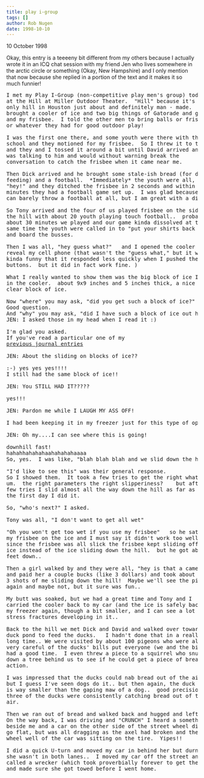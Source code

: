```yaml
---
title: play i-group
tags: []
author: Rob Nugen
date: 1998-10-10
---
```


<title>Play I-Group</title>

<p class=date>10 October 1998</p>

<p>Okay, this entry is a teeeeny bit different from my others because I actually wrote it in an ICQ chat session with my friend Jen who lives somewhere in the arctic circle or something (Okay, New Hampshire) and I only mention that now because she replied in a portion of the text and it makes it so much funnier!

<pre>
I met my Play I-Group (non-competitive play men's group) today 
at the Hill at Miller Outdoor Theater.  "Hill" because it's the
only hill in Houston just about and definitely man - made.  I
brought a cooler of ice and two big things of Gatorade and grapes
and my frisbee.  I told the other men to bring balls or frisbees
or whatever they had for good outdoor play!

I was the first one there, and some youth were there with their
school and they motioned for my frisbee.  So I threw it to them
and they and I tossed it around a bit until David arrived and I
was talking to him and would without warning break the 
conversation to catch the frisbee when it came near me.

Then Dick arrived and he brought some stale-ish bread (for duck
feeding) and a football.  *Immediately* the youth were all, 
"hey!" and they ditched the frisbee in 2 seconds and within 5
minutes they had a football game set up.  I was glad because I
can barely throw a football at all, but I am great with a disc!
  
So Tony arrived and the four of us played frisbee on the side of
the hill with about 20 youth playing touch football..  probably
about 30 minutes we played and our game kinda dissolved at the
same time the youth were called in to "put your shirts back on!"
and board the busses.

Then I was all, "hey guess what?"   and I opened the cooler to
reveal my cell phone (that wasn't the "guess what," but it was
kinda funny that it responded less quickly when I pushed the
buttons.  but it did in fact work fine. )

What I really wanted to show them was the big block of ice I had
in the cooler.  about 9x9 inches and 5 inches thick, a nice big
clear block of ice.  

Now "where" you may ask, "did you get such a block of ice?"
Good question.
And "why" you may ask, "did I have such a block of ice out here?" 
JEN: I asked those in my head when I read it :)

I'm glad you asked.
If you've read a particular one of my 
<a href="/cgi-local/journal.pl?date=1998/07/09#hermann_park_ice1">previous journal entries</a>

JEN: About the sliding on blocks of ice??

:-) yes yes yes!!!! 
I still had the same block of ice!!

JEN: You STILL HAD IT????? 

yes!!!

JEN: Pardon me while I LAUGH MY ASS OFF!

I had been keeping it in my freezer just for this type of opportunity!!!  

JEN: Oh my....I can see where this is going!

downhill fast!
hahahhahahahaahahahahaaaa
So, yes.  I was like, "blah blah blah and we slid down the hill on the blocks of ice."  

"I'd like to see this" was their general response.
So I showed them.  It took a few tries to get the right what..
um.  the right parameters the right slipperiness?    but after a
few tries I slid almost all the way down the hill as far as I had
the first day I did it.  

So, "who's next?" I asked.  

Tony was all, "I don't want to get all wet"  

"Oh you won't get too wet if you use my frisbee"   so he sat on
my frisbee on the ice and I must say it didn't work too well.. 
since the frisbee was all slick the frisbee kept sliding off the
ice instead of the ice sliding down the hill.  but he got about 5
feet down..  

Then a girl walked by and they were all, "hey is that a camera?"
and paid her a couple bucks (like 3 dollars) and took about 2 or
3 shots of me sliding down the hill!  Maybe we'll see the pics
again and maybe not, but it sure was fun..  

My butt was soaked, but we had a great time and Tony and I
carried the cooler back to my car (and the ice is safely back in
my freezer again, though a bit smaller, and I can see a lot of
stress fractures developing in it..

Back to the hill we met Dick and David and walked over toward the
duck pond to feed the ducks.   I hadn't done that in a really
long time.. We were visited by about 100 pigeons who were all
very careful of the ducks' bills put everyone (we and the birds)
had a good time.  I even threw a piece to a squirrel who snuck
down a tree behind us to see if he could get a piece of bread
action.

I was impressed that the ducks could nab bread out of the air..
but I guess I've seen dogs do it.. but then again, the duck bill
is way smaller than the gaping maw of a dog..  good precision and
three of the ducks were consistently catching bread out of the
air.

Then we ran out of bread and walked back and hugged and left.
On the way back, I was driving and "CRUNCH" I heard a something
beside me and a car on the other side of the street wheel didn't
go flat, but was all dragging as the axel had broken and the
wheel well of the car was sitting on the tire.  Yipes!!

I did a quick U-turn and moved my car in behind her but durn if
she wasn't in both lanes..  I moved my car off the street and
called a wrecker (which took proverbially forever to get there)
and made sure she got towed before I went home.  

</pre>
</p>
